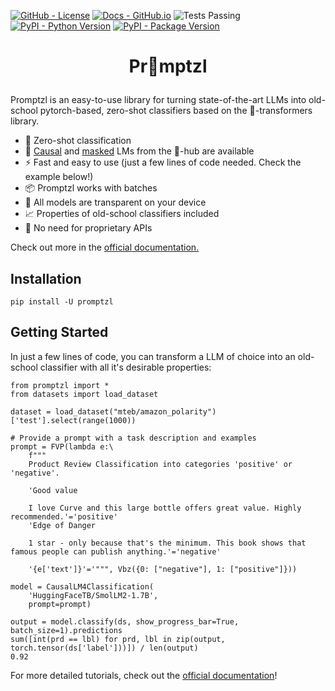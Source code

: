 <!--- BADGES: START --->
[![GitHub - License](https://img.shields.io/badge/License-Apache-yellow.svg)][#github-license]
[![Docs - GitHub.io](https://img.shields.io/static/v1?logo=github&style=flat&color=pink&label=docs&message=promptzl)][#docs-package]
![Tests Passing](https://github.com/lazerlambda/promptzl/actions/workflows/python-package.yml/badge.svg)
[![PyPI - Python Version](https://img.shields.io/pypi/pyversions/promptzl?logo=pypi&style=flat)][#pypi-package]
[![PyPI - Package Version](https://img.shields.io/pypi/v/promptzl?logo=pypi&style=flat)][#pypi-package]

[#github-license]: https://github.com/LazerLambda/Promptzl/blob/main/LICENSE.md
[#docs-package]: https://promptzl.readthedocs.io/en/latest/
[#pypi-package]: https://pypi.org/project/promptzl/
<!--- BADGES: END --->


<!-- TODO -->
# <p style="text-align: center;">Pr🥨mptzl</p>

Promptzl is an easy-to-use library for turning state-of-the-art LLMs into old-school
pytorch-based, zero-shot classifiers based on the 🤗-transformers library.

   - 💪 Zero-shot classification
   - 🤖 [Causal](https://huggingface.co/models?pipeline_tag=text-generation) and [masked](https://huggingface.co/models?pipeline_tag=fill-mask) LMs from the 🤗-hub are available
   - ⚡ Fast and easy to use (just a few lines of code needed. Check the example below!)
   - 📦 Promptzl works with batches
   - 🔎 All models are transparent on your device
   - 📈 Properties of old-school classifiers included
   - 🚀 No need for proprietary APIs

Check out more in the [official documentation.](https://promptzl.readthedocs.io/en/latest/)

## Installation


`pip install -U promptzl`

## Getting Started

In just a few lines of code, you can transform a LLM of choice into an old-school classifier with all it's desirable properties:

```{python}
from promptzl import *
from datasets import load_dataset

dataset = load_dataset("mteb/amazon_polarity")['test'].select(range(1000))

# Provide a prompt with a task description and examples
prompt = FVP(lambda e:\
    f"""
    Product Review Classification into categories 'positive' or 'negative'.

    'Good value
    
    I love Curve and this large bottle offers great value. Highly recommended.'='positive'
    'Edge of Danger
    
    1 star - only because that's the minimum. This book shows that famous people can publish anything.'='negative'

    '{e['text']}'='""", Vbz({0: ["negative"], 1: ["positive"]}))

model = CausalLM4Classification(
    'HuggingFaceTB/SmolLM2-1.7B',
    prompt=prompt)

output = model.classify(ds, show_progress_bar=True, batch_size=1).predictions
sum([int(prd == lbl) for prd, lbl in zip(output, torch.tensor(ds['label']))]) / len(output)
0.92
```

For more detailed tutorials, check out the [official documentation](https://promptzl.readthedocs.io/en/latest/)!

